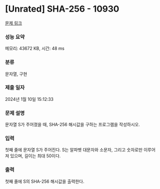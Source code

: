 # [Unrated] SHA-256 - 10930 

[문제 링크](https://www.acmicpc.net/problem/10930) 

### 성능 요약

메모리: 43672 KB, 시간: 48 ms

### 분류

문자열, 구현

### 제출 일자

2024년 1월 10일 15:12:33

### 문제 설명

<p>문자열 S가 주어졌을 때, SHA-256 해시값을 구하는 프로그램을 작성하시오.</p>

### 입력 

 <p>첫째 줄에 문자열 S가 주어진다. S는 알파벳 대문자와 소문자, 그리고 숫자로만 이루어져 있으며, 길이는 최대 50이다.</p>

### 출력 

 <p>첫째 줄에 S의 SHA-256 해시값을 출력한다.</p>

